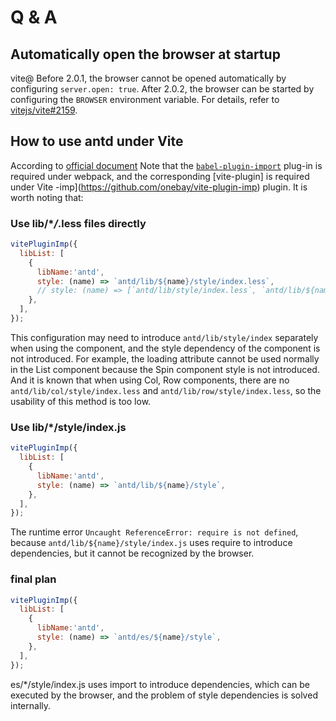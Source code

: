 # Q & A

## Automatically open the browser at startup

vite@&#8203; Before 2.0.1, the browser cannot be opened automatically by configuring `server.open: true`. After 2.0.2, the browser can be started by configuring the `BROWSER` environment variable. For details, refer to [vitejs/vite#2159](https://github.com/vitejs/vite/issues/2159).

## How to use antd under Vite

According to [official document](https://ant.design/docs/react/getting-started-cn#%E6%8C%89%E9%9C%80%E5%8A%A0%E8%BD%BD) Note that the [`babel-plugin-import`](https://github.com/ant-design/babel-plugin-import) plug-in is required under webpack, and the corresponding [vite-plugin] is required under Vite -imp](https://github.com/onebay/vite-plugin-imp) plugin. It is worth noting that:

### Use lib/\*_/_.less files directly

```js
vitePluginImp({
  libList: [
    {
      libName:'antd',
      style: (name) => `antd/lib/${name}/style/index.less`,
      // style: (name) => [`antd/lib/style/index.less`, `antd/lib/${name}/style/index.less`],
    },
  ],
});
```

This configuration may need to introduce `antd/lib/style/index` separately when using the component, and the style dependency of the component is not introduced. For example, the loading attribute cannot be used normally in the List component because the Spin component style is not introduced. And it is known that when using Col, Row components, there are no `antd/lib/col/style/index.less` and `antd/lib/row/style/index.less`, so the usability of this method is too low.

### Use lib/\*/style/index.js

```js
vitePluginImp({
  libList: [
    {
      libName:'antd',
      style: (name) => `antd/lib/${name}/style`,
    },
  ],
});
```

The runtime error `Uncaught ReferenceError: require is not defined`, because `antd/lib/${name}/style/index.js` uses require to introduce dependencies, but it cannot be recognized by the browser.

### final plan

```js
vitePluginImp({
  libList: [
    {
      libName:'antd',
      style: (name) => `antd/es/${name}/style`,
    },
  ],
});
```

es/\*/style/index.js uses import to introduce dependencies, which can be executed by the browser, and the problem of style dependencies is solved internally.
